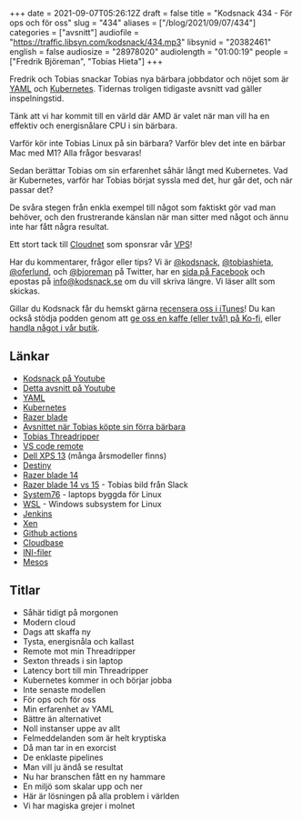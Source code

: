 +++
date = 2021-09-07T05:26:12Z
draft = false
title = "Kodsnack 434 - För ops och för oss"
slug = "434"
aliases = ["/blog/2021/09/07/434"]
categories = ["avsnitt"]
audiofile = "https://traffic.libsyn.com/kodsnack/434.mp3"
libsynid = "20382461"
english = false
audiosize = "28978020"
audiolength = "01:00:19"
people = ["Fredrik Björeman", "Tobias Hieta"]
+++

Fredrik och Tobias snackar Tobias nya bärbara jobbdator och nöjet som är [YAML](https://en.wikipedia.org/wiki/YAML) och [Kubernetes](https://en.wikipedia.org/wiki/Kubernetes). Tidernas troligen tidigaste avsnitt vad gäller inspelningstid.

Tänk att vi har kommit till en värld där AMD är valet när man vill ha en effektiv och energisnålare CPU i sin bärbara.

Varför kör inte Tobias Linux på sin bärbara? Varför blev det inte en bärbar Mac med M1? Alla frågor besvaras!

Sedan berättar Tobias om sin erfarenhet såhär långt med Kubernetes. Vad är Kubernetes, varför har Tobias börjat syssla med det, hur går det, och när passar det?

De svåra stegen från enkla exempel till något som faktiskt gör vad man behöver, och den frustrerande känslan när man sitter med något och ännu inte har fått några resultat.

Ett stort tack till [Cloudnet](https://www.cloudnet.se) som sponsrar vår [VPS](https://en.wikipedia.org/wiki/Virtual_private_server)!

Har du kommentarer, frågor eller tips? Vi är [@kodsnack](https://www.twitter.com/kodsnack), [@tobiashieta](https://www.twitter.com/tobiashieta), [@oferlund](https://www.twitter.com/oferlund), och [@bjoreman](https://www.twitter.com/bjoreman) på Twitter, har en [sida på Facebook](https://www.facebook.com/kodsnack) och epostas på [info@kodsnack.se](mailto:info@kodsnack.se) om du vill skriva längre. Vi läser allt som skickas.

Gillar du Kodsnack får du hemskt gärna [recensera oss i iTunes](https://itunes.apple.com/se/podcast/kodsnack/id561631498?l=en)! Du kan också stödja podden genom att <a href="https://ko-fi.com/kodsnack" rel="payment">ge oss en kaffe (eller två!) på Ko-fi</a>, eller [handla något i vår butik](https://shop.spreadshirt.se/kodsnack/).

## Länkar ##
* [Kodsnack på Youtube](https://www.youtube.com/channel/UCyF3GrbgMV5THKZF4lpcQpg/videos?view=57)
* [Detta avsnitt på Youtube](https://www.youtube.com/watch?v=ptmrEnOUKFE)
* [YAML](https://en.wikipedia.org/wiki/YAML)
* [Kubernetes](https://en.wikipedia.org/wiki/Kubernetes)
* [Razer blade](https://www.razer.com/eu-en/gaming-laptops/razer-blade)
* [Avsnittet när Tobias köpte sin förra bärbara](https://kodsnack.se/295/)
* [Tobias Threadripper](https://kodsnack.se/230/)
* [VS code remote](https://code.visualstudio.com/docs/remote/remote-overview)
* [Dell XPS 13](https://www.laptopmag.com/reviews/dell-xps-13-2020) (många årsmodeller finns)
* [Destiny](https://en.wikipedia.org/wiki/Destiny_%28video_game%29)
* [Razer blade 14](https://www.razer.com/gaming/laptops/razer-blade-14)
* [Razer blade 14 vs 15](https://kodsnack.se/img/razers.jpg) - Tobias bild från Slack
* [System76](https://system76.com/) - laptops byggda för Linux
* [WSL](https://en.wikipedia.org/wiki/Windows_Subsystem_for_Linux) - Windows subsystem for Linux
* [Jenkins](https://www.jenkins.io/)
* [Xen](https://en.wikipedia.org/wiki/Xen)
* [Github actions](https://github.com/features/actions)
* [Cloudbase](https://en.wikipedia.org/wiki/Cloudbase)
* [INI-filer](https://en.wikipedia.org/wiki/INI_file)
* [Mesos](https://en.wikipedia.org/wiki/Apache_Mesos)

## Titlar ##
* Såhär tidigt på morgonen
* Modern cloud
* Dags att skaffa ny
* Tysta, energisnåla och kallast
* Remote mot min Threadripper
* Sexton threads i sin laptop
* Latency bort till min Threadripper
* Kubernetes kommer in och börjar jobba
* Inte senaste modellen
* För ops och för oss
* Min erfarenhet av YAML
* Bättre än alternativet
* Noll instanser uppe av allt
* Felmeddelanden som är helt kryptiska
* Då man tar in en exorcist
* De enklaste pipelines
* Man vill ju ändå se resultat
* Nu har branschen fått en ny hammare
* En miljö som skalar upp och ner
* Här är lösningen på alla problem i världen
* Vi har magiska grejer i molnet